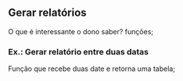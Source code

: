 ## Gerar relatórios
O que é interessante o dono saber?
funções;
### Ex.: Gerar relatório entre duas datas
Função que recebe duas date e retorna uma tabela;